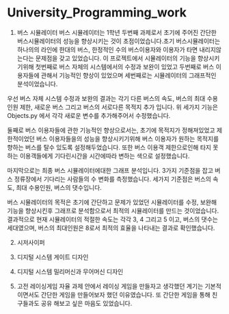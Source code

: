 # University_Programming_work

1. 버스 시뮬레이터
  버스 시뮬레이터는 1학년 두번째 과제로서 초기에 주어진 간단한 버스시뮬레이터의 성능을 향상시키는 것이 초점이었습니다.초기 버스시뮬레이터는 하나의의 라인에 한대의 버스, 한정적인 수의 버스이용자와 이용자가 타면 내리지않는다는 문제점을 갖고 있었습니다. 이 프로젝트에서 시뮬레이터의 기능을 향상시키기위해 첫번째로 버스 자체의 시스템에서의 수정과 보완이 있었고 두번째로 버스 이용자들에 관해서 기능적인 향상이 있었으며 세번째로는 시뮬레이터의 그래프적인 분석이었습니다.

우선 버스 자체 시스템 수정과 보완의 결과는 각기 다른 버스의 속도, 버스의 최대 수용인원 제한, 새로운 버스 그리고 버스의 서로다른 목적지 추가 입니다. 위 세가지 기능은 Objects.py 에서 각각 새로운 변수를 추가해주어서 수정했습니다.

둘째로 버스 이용자들에 관한 기능적인 향상으로서는, 초기에 목적지가 정해져있었고 제한적이었던 버스 이용자들을의 성능을 향상시키기위해 버스 이용자가 원하는 목적지를 향하는 버스를 탈수 있도록 설정해두었습니다. 또한 버스 이용객 제한으로인해 타지 못하는 이용객들에게 기다린시간을 시간에따라 변하는 색으로 설정했습니다.

마지막으로는 최종 버스 시뮬레이터에대한 그래프 분석입니다. 3가지 기준점을 잡고 버스 정류장에서 기다리는 사람들의 수 변화를 측정했습니다. 세가지 기준점은 버스의 속도, 최대 수용인원, 버스의 댓수입니다.

버스 시뮬레이터의 목적은 초기에 간단하고 문제가 있었던 시뮬레이터를 수정, 보완해 기능을 향상시킨후 그래프로 분석함으로서 최적의 시뮬레이터를 만드는 것이었습니다. 결과적으로 현재 시뮬레이터의 적절한 속도는 각각 3, 4 그리고 5 이고, 버스의 댓수는 세대였으며, 버스의 최대인원은 8로서 최적의 효율을 나타내는 결과로 확인했습니다.

2. 시저사이퍼
  

3. 디지털 시스템 게이트 디자인


4. 디지털 시스템 밀리머신과 무어머신 디자인


5. 고전 레이싱게임
  자율 과제 안에서 레이싱 게임을 만들자고 생각했던 계기는 기본적이면서도 간단한 게임을 만들어보자 했던 이유였습니다. 또 간단한 게임을 통해 친구들과도 공유 해보고 싶은 마음도 있었습니다. 
